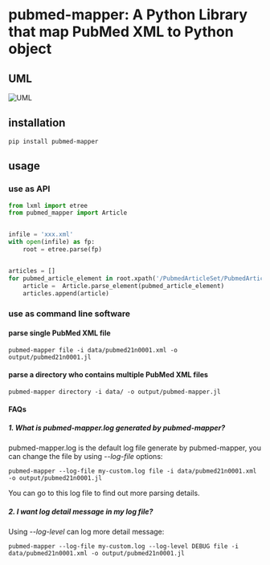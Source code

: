 # pubmed-mapper: A Python Library that map PubMed XML to Python object

## UML

![UML](pubmed-mapper.png)

## installation

```shell
pip install pubmed-mapper
```

## usage

### use as API

```python
from lxml import etree
from pubmed_mapper import Article


infile = 'xxx.xml'
with open(infile) as fp:
    root = etree.parse(fp)


articles = []
for pubmed_article_element in root.xpath('/PubmedArticleSet/PubmedArticle'):
    article =  Article.parse_element(pubmed_article_element)
    articles.append(article)
```

### use as command line software

#### parse single PubMed XML file

```
pubmed-mapper file -i data/pubmed21n0001.xml -o output/pubmed21n0001.jl
```

#### parse a directory who contains multiple PubMed XML files

```
pubmed-mapper directory -i data/ -o output/pubmed-mapper.jl
```

#### FAQs

##### 1. What is pubmed-mapper.log generated by pubmed-mapper?

pubmed-mapper.log is the default log file generate by pubmed-mapper,
you can change the file by using *--log-file* options:

```
pubmed-mapper --log-file my-custom.log file -i data/pubmed21n0001.xml -o output/pubmed21n0001.jl
```

You can go to this log file to find out more parsing details.

##### 2. I want log detail message in my log file?

Using *--log-level* can log more detail message:

```
pubmed-mapper --log-file my-custom.log --log-level DEBUG file -i data/pubmed21n0001.xml -o output/pubmed21n0001.jl
```
